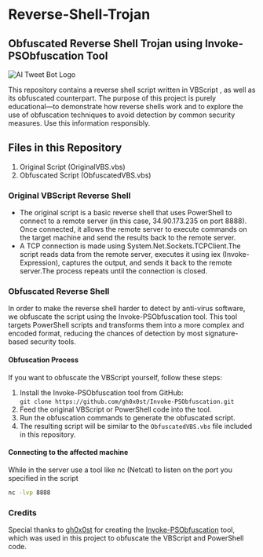 # Reverse-Shell-Trojan
##  Obfuscated Reverse Shell Trojan using Invoke-PSObfuscation Tool

![AI Tweet Bot Logo](https://simkafire.com/img/Red.png)

This repository contains a reverse shell script written in VBScript , as well as its obfuscated counterpart. The purpose of this project is purely educational—to demonstrate how reverse shells work and to explore the use of obfuscation techniques to avoid detection by common security measures. Use this information responsibly.

## Files in this Repository
   1. Original Script (OriginalVBS.vbs)
   2. Obfuscated Script (ObfuscatedVBS.vbs)

### Original VBScript Reverse Shell
  - The original script is a basic reverse shell that uses PowerShell to connect to a remote server (in this case, 34.90.173.235 on port 8888). 
    Once connected, it allows the remote server to execute commands on the target machine and send the results back to the remote server. 
  - A TCP connection is made using System.Net.Sockets.TCPClient.The script reads data from the remote server, executes it using iex (Invoke- 
    Expression), captures the output, and sends it back to the remote server.The process repeats until the connection is closed.
    
### Obfuscated Reverse Shell
  In order to make the reverse shell harder to detect by anti-virus software, we obfuscate the script using the Invoke-PSObfuscation tool. This 
  tool targets PowerShell scripts and transforms them into a more complex and encoded format, reducing the chances of detection by most 
  signature-based security tools.

#### Obfuscation Process
If you want to obfuscate the VBScript yourself, follow these steps:

1. Install the Invoke-PSObfuscation tool from GitHub:  
   `git clone https://github.com/gh0x0st/Invoke-PSObfuscation.git`
2. Feed the original VBScript or PowerShell code into the tool.
3. Run the obfuscation commands to generate the obfuscated script.
4. The resulting script will be similar to the `ObfuscatedVBS.vbs` file included in this repository.

#### Connecting to the affected machine
While in the server use a tool like nc (Netcat) to listen on the port you specified in the script

```bash
nc -lvp 8888
```

### Credits
Special thanks to [gh0x0st](https://github.com/gh0x0st) for creating the [Invoke-PSObfuscation](https://github.com/gh0x0st/Invoke-PSObfuscation) tool, which was used in this project to obfuscate the VBScript and PowerShell code.
   




  
